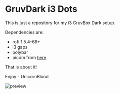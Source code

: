 # GruvDark i3 Dots

This is just a repository for my i3 GruvBox Dark setup.

Dependencies are: <br>
<ul>
    <li> rofi 1.5.4-68+
    <li> i3 gaps
    <li> polybar
    <li> picom from <a href="https://github.com/tryone144/compton"> here </a>
</ul>

That is about it!

Enjoy - UnicornBlood

<img src="https://cdn.discordapp.com/attachments/635625917623828520/680246588030845083/unknown-2.png" alt="preview">
